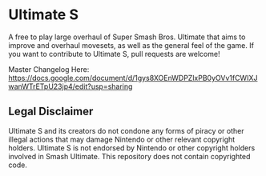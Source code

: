 # Ultimate S

A free to play large overhaul of Super Smash Bros. Ultimate that aims to improve and overhaul movesets, as well as the general feel of the game.
If you want to contribute to Ultimate S, pull requests are welcome!

Master Changelog Here:
https://docs.google.com/document/d/1gys8XOEnWDPZlxPB0yOVv1fCWIXJwanWTrETpU23jp4/edit?usp=sharing

## Legal Disclaimer
Ultimate S and its creators do not condone any forms of piracy or other illegal actions that may damage Nintendo or other relevant copyright holders.
Ultimate S is not endorsed by Nintendo or other copyright holders involved in Smash Ultimate. This repository does not contain copyrighted code.
